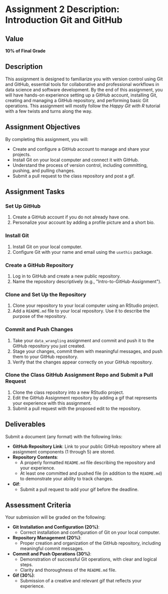 # Assignment 2 Description: Introduction Git and GitHub

## Value
**10% of Final Grade**

## Description
This assignment is designed to familiarize you with version control using Git and GitHub, essential tools for collaborative and professional workflows in data science and software development. By the end of this assignment, you will have hands-on experience setting up a GitHub account, installing Git, creating and managing a GitHub repository, and performing basic Git operations. This assignment will mostly follow the *Happy Git with R* tutorial with a few twists and turns along the way.

## Assignment Objectives
By completing this assignment, you will:
- Create and configure a GitHub account to manage and share your projects.
- Install Git on your local computer and connect it with GitHub.
- Understand the process of version control, including committing, pushing, and pulling changes.
- Submit a pull request to the class repository and post a gif.

## Assignment Tasks

### Set Up GitHub
1. Create a GitHub account if you do not already have one.
2. Personalize your account by adding a profile picture and a short bio.

### Install Git
1. Install Git on your local computer.
2. Configure Git with your name and email using the `usethis` package.

### Create a GitHub Repository
1. Log in to GitHub and create a new public repository.
2. Name the repository descriptively (e.g., "Intro-to-GitHub-Assignment").

### Clone and Set Up the Repository
1. Clone your repository to your local computer using an RStudio project.
2. Add a `README.md` file to your local repository. Use it to describe the purpose of the repository.

### Commit and Push Changes
1. Take your `data_wrangling` assignment and commit and push it to the GitHub repository you just created.
2. Stage your changes, commit them with meaningful messages, and push them to your GitHub repository.
3. Verify that the changes appear correctly on your GitHub repository.

### Clone the Class GitHub Assignment Repo and Submit a Pull Request
1. Clone the class repository into a new RStudio project.
2. Edit the GitHub Assignment repository by adding a gif that represents your experience with this assignment.
3. Submit a pull request with the proposed edit to the repository.

## Deliverables
Submit a document (any format) with the following links:
- **GitHub Repository Link**: Link to your public GitHub repository where all assignment components (1 through 5) are stored.
- **Repository Contents**:
  - A properly formatted `README.md` file describing the repository and your experience.
  - At least one committed and pushed file (in addition to the `README.md`) to demonstrate your ability to track changes.
- **Gif**:
  - Submit a pull request to add your gif before the deadline.

## Assessment Criteria
Your submission will be graded on the following:
- **Git Installation and Configuration (20%)**:
  - Correct installation and configuration of Git on your local computer.
- **Repository Management (20%)**:
  - Proper creation and organization of the GitHub repository, including meaningful commit messages.
- **Commit and Push Operations (30%)**:
  - Demonstration of successful Git operations, with clear and logical steps.
  - Clarity and thoroughness of the `README.md` file.
- **Gif (30%)**:
  - Submission of a creative and relevant gif that reflects your experience.
